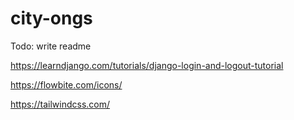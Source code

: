 # city-ongs


Todo: write readme

https://learndjango.com/tutorials/django-login-and-logout-tutorial

https://flowbite.com/icons/

https://tailwindcss.com/